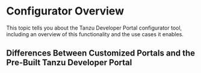 # Configurator Overview

This topic tells you about the Tanzu Developer Portal configurator tool, including an overview of
this functionality and the use cases it enables.

## <a id="diff"></a> Differences Between Customized Portals and the Pre-Built Tanzu Developer Portal

<!-- Needs content -->